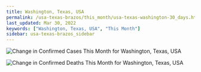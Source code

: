 ```yaml
---
title: Washington, Texas, USA
permalink: /usa-texas-brazos/this_month/usa-texas-washington-30_days.html
last_updated: Mar 30, 2022
keywords: ["Washington, Texas, USA", "This Month"]
sidebar: usa-texas-brazos_sidebar
---
```


![Change in Confirmed Cases This Month for Washington, Texas, USA](/covid_tracker/images/graphs/usa-texas-washington-delta_confirmed-30_days_graph.png)

![Change in Confirmed Deaths This Month for Washington, Texas, USA](/covid_tracker/images/graphs/usa-texas-washington-delta_deaths-30_days_graph.png)
